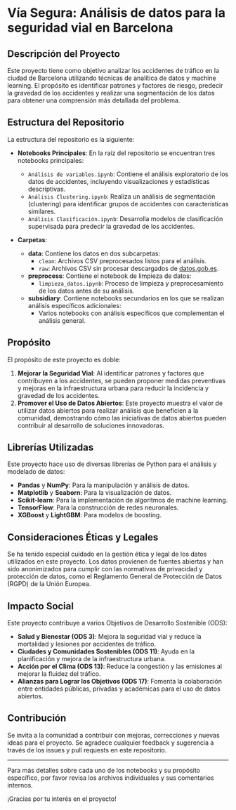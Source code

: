 # Vía Segura: Análisis de datos para la seguridad vial en Barcelona

## Descripción del Proyecto

Este proyecto tiene como objetivo analizar los accidentes de tráfico en la ciudad de Barcelona utilizando técnicas de analítica de datos y machine learning. El propósito es identificar patrones y factores de riesgo, predecir la gravedad de los accidentes y realizar una segmentación de los datos para obtener una comprensión más detallada del problema. 

## Estructura del Repositorio

La estructura del repositorio es la siguiente:

- **Notebooks Principales**: En la raíz del repositorio se encuentran tres notebooks principales:
  - `Análisis de variables.ipynb`: Contiene el análisis exploratorio de los datos de accidentes, incluyendo visualizaciones y estadísticas descriptivas.
  - `Análisis Clustering.ipynb`: Realiza un análisis de segmentación (clustering) para identificar grupos de accidentes con características similares.
  - `Análisis Clasificación.ipynb`: Desarrolla modelos de clasificación supervisada para predecir la gravedad de los accidentes.

- **Carpetas**:
  - **data**: Contiene los datos en dos subcarpetas:
    - `clean`: Archivos CSV preprocesados listos para el análisis.
    - `raw`: Archivos CSV sin procesar descargados de [datos.gob.es](https://datos.gob.es).
  - **preprocess**: Contiene el notebook de limpieza de datos:
    - `limpieza_datos.ipynb`: Proceso de limpieza y preprocesamiento de los datos antes de su análisis.
  - **subsidiary**: Contiene notebooks secundarios en los que se realizan análisis específicos adicionales:
    - Varios notebooks con análisis específicos que complementan el análisis general.

## Propósito

El propósito de este proyecto es doble:

1. **Mejorar la Seguridad Vial**: Al identificar patrones y factores que contribuyen a los accidentes, se pueden proponer medidas preventivas y mejoras en la infraestructura urbana para reducir la incidencia y gravedad de los accidentes.
2. **Promover el Uso de Datos Abiertos**: Este proyecto muestra el valor de utilizar datos abiertos para realizar análisis que beneficien a la comunidad, demostrando cómo las iniciativas de datos abiertos pueden contribuir al desarrollo de soluciones innovadoras.

## Librerías Utilizadas

Este proyecto hace uso de diversas librerías de Python para el análisis y modelado de datos:

- **Pandas** y **NumPy**: Para la manipulación y análisis de datos.
- **Matplotlib** y **Seaborn**: Para la visualización de datos.
- **Scikit-learn**: Para la implementación de algoritmos de machine learning.
- **TensorFlow**: Para la construcción de redes neuronales.
- **XGBoost** y **LightGBM**: Para modelos de boosting.

## Consideraciones Éticas y Legales

Se ha tenido especial cuidado en la gestión ética y legal de los datos utilizados en este proyecto. Los datos provienen de fuentes abiertas y han sido anonimizados para cumplir con las normativas de privacidad y protección de datos, como el Reglamento General de Protección de Datos (RGPD) de la Unión Europea.

## Impacto Social

Este proyecto contribuye a varios Objetivos de Desarrollo Sostenible (ODS):

- **Salud y Bienestar (ODS 3)**: Mejora la seguridad vial y reduce la mortalidad y lesiones por accidentes de tráfico.
- **Ciudades y Comunidades Sostenibles (ODS 11)**: Ayuda en la planificación y mejora de la infraestructura urbana.
- **Acción por el Clima (ODS 13)**: Reduce la congestión y las emisiones al mejorar la fluidez del tráfico.
- **Alianzas para Lograr los Objetivos (ODS 17)**: Fomenta la colaboración entre entidades públicas, privadas y académicas para el uso de datos abiertos.

## Contribución

Se invita a la comunidad a contribuir con mejoras, correcciones y nuevas ideas para el proyecto. Se agradece cualquier feedback y sugerencia a través de los issues y pull requests en este repositorio.

---

Para más detalles sobre cada uno de los notebooks y su propósito específico, por favor revisa los archivos individuales y sus comentarios internos.

¡Gracias por tu interés en el proyecto!
